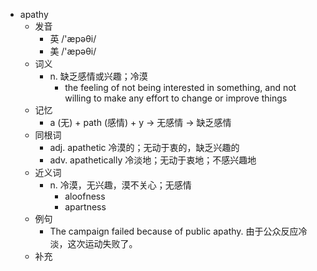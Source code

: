 - apathy
  - 发音
    - 英 /'æpəθi/
    - 美 /'æpəθi/
  - 词义
    - n. 缺乏感情或兴趣；冷漠
      - the feeling of not being interested in something, and not willing to make any effort to change or improve things
  - 记忆
    - a (无) + path (感情) + y → 无感情 → 缺乏感情
  - 同根词
    - adj. apathetic 冷漠的；无动于衷的，缺乏兴趣的
    - adv. apathetically 冷淡地；无动于衷地；不感兴趣地
  - 近义词
    - n. 冷漠，无兴趣，漠不关心；无感情
      - aloofness
      - apartness
  - 例句
    - The campaign failed because of public apathy. 由于公众反应冷淡，这次运动失败了。
  - 补充